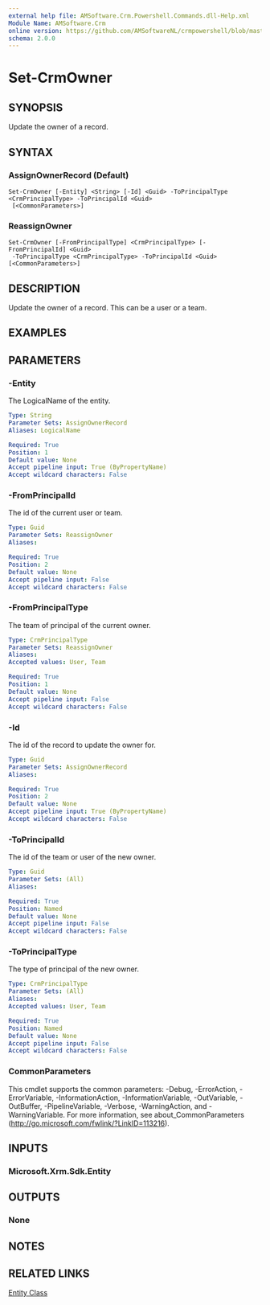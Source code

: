```yaml
---
external help file: AMSoftware.Crm.Powershell.Commands.dll-Help.xml
Module Name: AMSoftware.Crm
online version: https://github.com/AMSoftwareNL/crmpowershell/blob/master/docs/Set-CrmOwner.md
schema: 2.0.0
---
```


# Set-CrmOwner

## SYNOPSIS
Update the owner of a record.

## SYNTAX

### AssignOwnerRecord (Default)
```
Set-CrmOwner [-Entity] <String> [-Id] <Guid> -ToPrincipalType <CrmPrincipalType> -ToPrincipalId <Guid>
 [<CommonParameters>]
```

### ReassignOwner
```
Set-CrmOwner [-FromPrincipalType] <CrmPrincipalType> [-FromPrincipalId] <Guid>
 -ToPrincipalType <CrmPrincipalType> -ToPrincipalId <Guid> [<CommonParameters>]
```

## DESCRIPTION
Update the owner of a record. This can be a user or a team.

## EXAMPLES

## PARAMETERS

### -Entity
The LogicalName of the entity.

```yaml
Type: String
Parameter Sets: AssignOwnerRecord
Aliases: LogicalName

Required: True
Position: 1
Default value: None
Accept pipeline input: True (ByPropertyName)
Accept wildcard characters: False
```

### -FromPrincipalId
The id of the current user or team.

```yaml
Type: Guid
Parameter Sets: ReassignOwner
Aliases:

Required: True
Position: 2
Default value: None
Accept pipeline input: False
Accept wildcard characters: False
```

### -FromPrincipalType
The team of principal of the current owner.

```yaml
Type: CrmPrincipalType
Parameter Sets: ReassignOwner
Aliases:
Accepted values: User, Team

Required: True
Position: 1
Default value: None
Accept pipeline input: False
Accept wildcard characters: False
```

### -Id
The id of the record to update the owner for.

```yaml
Type: Guid
Parameter Sets: AssignOwnerRecord
Aliases:

Required: True
Position: 2
Default value: None
Accept pipeline input: True (ByPropertyName)
Accept wildcard characters: False
```

### -ToPrincipalId
The id of the team or user of the new owner.

```yaml
Type: Guid
Parameter Sets: (All)
Aliases:

Required: True
Position: Named
Default value: None
Accept pipeline input: False
Accept wildcard characters: False
```

### -ToPrincipalType
The type of principal of the new owner.

```yaml
Type: CrmPrincipalType
Parameter Sets: (All)
Aliases:
Accepted values: User, Team

Required: True
Position: Named
Default value: None
Accept pipeline input: False
Accept wildcard characters: False
```

### CommonParameters
This cmdlet supports the common parameters: -Debug, -ErrorAction, -ErrorVariable, -InformationAction, -InformationVariable, -OutVariable, -OutBuffer, -PipelineVariable, -Verbose, -WarningAction, and -WarningVariable. For more information, see about_CommonParameters (http://go.microsoft.com/fwlink/?LinkID=113216).

## INPUTS

### Microsoft.Xrm.Sdk.Entity
## OUTPUTS

### None
## NOTES

## RELATED LINKS

[Entity Class](https://msdn.microsoft.com/library/microsoft.xrm.sdk.entity.aspx)
